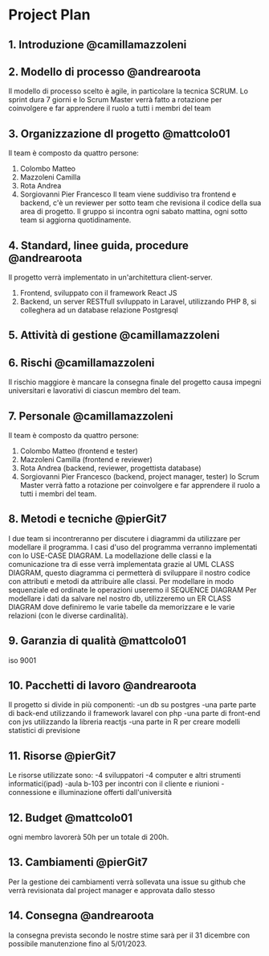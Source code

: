 # Project Plan
## 1. Introduzione @camillamazzoleni

## 2. Modello di processo @andrearoota
Il modello di processo scelto è agile, in particolare la tecnica SCRUM.
Lo sprint dura 7 giorni e lo Scrum Master verrà fatto a rotazione per coinvolgere e far apprendere il ruolo a tutti i membri del team

## 3. Organizzazione dl progetto @mattcolo01
Il team è composto da quattro persone:
1. Colombo Matteo
2. Mazzoleni Camilla
3. Rota Andrea
4. Sorgiovanni Pier Francesco
Il team viene suddiviso tra frontend e backend, c'è un reviewer per sotto team che revisiona il codice della sua area di progetto.
Il gruppo si incontra ogni sabato mattina, ogni sotto team si aggiorna quotidinamente.

## 4. Standard, linee guida, procedure @andrearoota
Il progetto verrà implementato in un'architettura client-server.
1. Frontend, sviluppato con il framework React JS
2. Backend, un server RESTfull sviluppato in Laravel, utilizzando PHP 8, si colleghera ad un database relazione Postgresql


## 5. Attività di gestione @camillamazzoleni

## 6. Rischi @camillamazzoleni
Il rischio maggiore è mancare la consegna finale del progetto causa impegni universitari e lavorativi di ciascun membro del team.

## 7. Personale @camillamazzoleni
Il team è composto da quattro persone:
1. Colombo Matteo (frontend e tester)
2. Mazzoleni Camilla (frontend e reviewer)
3. Rota Andrea (backend, reviewer, progettista database)
4. Sorgiovanni Pier Francesco (backend, project manager, tester)
lo Scrum Master verrà fatto a rotazione per coinvolgere e far apprendere il ruolo a tutti i membri del team.

## 8. Metodi e tecniche @pierGit7
I due team si incontreranno per discutere i diagrammi da utilizzare per modellare il programma.
I casi d'uso del programma verranno implementati con lo  USE-CASE DIAGRAM. La modellazione delle classi
e la comunicazione tra di esse verrà implementata grazie al UML CLASS DIAGRAM, questo diagramma 
ci permetterà di sviluppare il nostro codice con attributi e metodi da attribuire alle classi.
Per modellare in modo sequenziale ed ordinate le operazioni useremo il SEQUENCE DIAGRAM 
Per modellare i dati da salvare nel nostro db, utilizzeremo un ER CLASS DIAGRAM dove 
definiremo le varie tabelle da memorizzare e le varie relazioni (con le diverse cardinalità).

## 9. Garanzia di qualità @mattcolo01
iso 9001

## 10. Pacchetti di lavoro @andrearoota
Il progetto si divide in più componenti:
-un db su postgres 
-una parte parte di back-end utilizzando il framework lavarel con php
-una parte di front-end con jvs utilizzando la libreria reactjs
-una parte in R per creare modelli statistici di previsione 

## 11. Risorse @pierGit7
Le risorse utilizzate sono:
-4 sviluppatori
-4 computer e altri strumenti informatici(ipad)
-aula b-103 per incontri con il cliente e riunioni 
-connessione e illuminazione offerti dall'università

## 12. Budget @mattcolo01
ogni membro lavorerà 50h per un totale di 200h.

## 13. Cambiamenti @pierGit7
Per la gestione dei cambiamenti verrà sollevata una issue su github che verrà 
revisionata dal project manager e approvata dallo stesso

## 14. Consegna @andrearoota
la consegna prevista secondo le nostre stime sarà per il 31 dicembre con possibile manutenzione 
fino al 5/01/2023.
